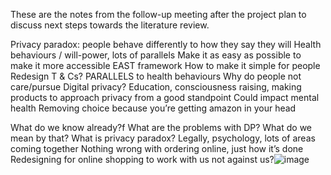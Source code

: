 These are the notes from the follow-up meeting after the project plan to discuss next steps towards the literature review.

Privacy paradox: people behave differently to how they say they will
Health behaviours / will-power, lots of parallels 
Make it as easy as possible to make it more accessible
EAST framework 
How to make it simple for people
Redesign T & Cs?
PARALLELS to health behaviours 
Why do people not care/pursue Digital privacy?
Education, consciousness raising, making products to approach privacy from a good standpoint
Could impact mental health
Removing choice because you’re getting amazon in your head

What do we know already?f
What are the problems with DP?
What do we mean by that?
What is privacy paradox?
Legally, psychology, lots of areas coming together
Nothing wrong with ordering online, just how it’s done
Redesigning for online shopping to work with us not against us?![image](https://user-images.githubusercontent.com/50060836/120462008-6e69c880-c392-11eb-88ad-411040cd37b2.png)
